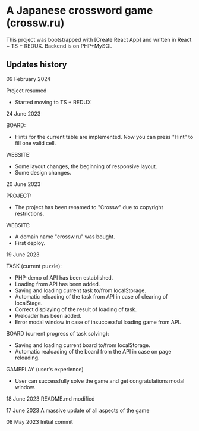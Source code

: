 # A Japanese crossword game (crossw.ru)

This project was bootstrapped with [Create React App] and written in React + TS + REDUX.
Backend is on PHP+MySQL

## Updates history

09 February 2024

Project resumed

-   Started moving to TS + REDUX

24 June 2023

BOARD:

-   Hints for the current table are implemented. Now you can press "Hint" to fill one valid cell.

WEBSITE:

-   Some layout changes, the beginning of responsive layout.
-   Some design changes.

20 June 2023

PROJECT:

-   The project has been renamed to "Crossw" due to copyright restrictions.

WEBSITE:

-   A domain name "crossw.ru" was bought.
-   First deploy.

19 June 2023

TASK (current puzzle):

-   PHP-demo of API has been established.
-   Loading from API has been added.
-   Saving and loading current task to/from localStorage.
-   Automatic reloading of the task from API in case of clearing of localStage.
-   Correct displaying of the result of loading of task.
-   Preloader has been added.
-   Error modal window in case of insuccessful loading game from API.

BOARD (current progress of task solving):

-   Saving and loading current board to/from localStorage.
-   Automatic realoading of the board from the API in case on page reloading.

GAMEPLAY (user's experience)

-   User can successfully solve the game and get congratulations modal window.

18 June 2023 README.md modified

17 June 2023 A massive update of all aspects of the game

08 May 2023 Initial commit
